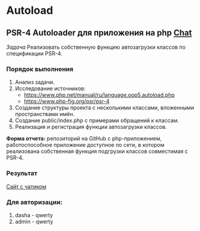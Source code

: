 # Autoload
## PSR-4 Autoloader для приложения на php [Chat](https://github.com/dariRusAG/chat.git)

*Задача* Реализовать собственную функцию автозагрузки классов по спецификации PSR-4.

### Порядок выполнения
1. Анализ задачи. 
2. Исследование источников: 
   + https://www.php.net/manual/ru/language.oop5.autoload.php
   + https://www.php-fig.org/psr/psr-4
3. Создание структуры проекта с несколькими классами, вложенными пространствами имён.
4. Создание public/index.php с примерами обращений к классам. 
5. Реализация и регистрация функции автозагрузки классов.

**Форма отчета:** репозиторий на GitHub с php-приложением, работоспособное приложение доступное по сети, в котором реализована собственная функция подгрузки классов совместимая с PSR-4.

### Результат
[Сайт с чатиком](http://143.198.70.213:1111/)

### Для авторизации:
1. dasha - qwerty
2. admin - qwerty
